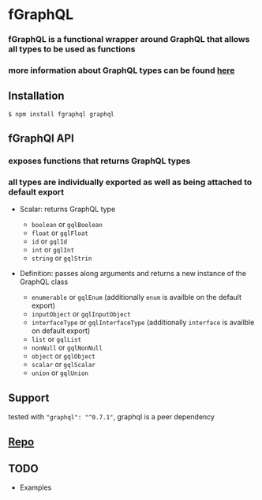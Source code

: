 # fGraphQL
### fGraphQL is a functional wrapper around GraphQL that allows all types to be used as functions
### more information about GraphQL types can be found [here](http://graphql.org/graphql-js/type/)

## Installation
`$ npm install fgraphql graphql`

## fGraphQl API
### exposes functions that returns GraphQL types
### all types are individually exported as well as being attached to default export
* Scalar: returns GraphQL type
  * `boolean` or `gqlBoolean`
  * `float` or `gqlFloat`
  * `id` or `gqlId`
  * `int` or `gqlInt`
  * `string` or `gqlStrin`

* Definition: passes along arguments and returns a new instance of the GraphQL class
  * `enumerable` or `gqlEnum` (additionally `enum` is availble on the default export)
  * `inputObject` or `gqlInputObject`
  * `interfaceType` or `gqlInterfaceType` (additionally `interface` is availble on default export)
  * `list` or `gqlList`
  * `nonNull` or `gqlNonNull`
  * `object` or `gqlObject`
  * `scalar` or `gqlScalar`
  * `union` or `gqlUnion`

## Support
tested with `"graphql": "^0.7.1"`, graphql is a peer dependency

## [Repo](https://github.com/dustinsanders/fgraphql)

## TODO
* Examples


